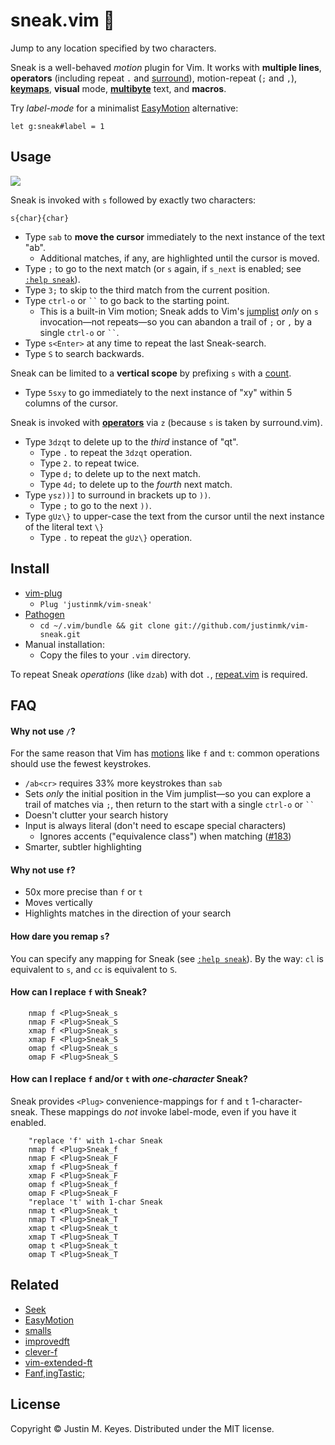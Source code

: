 sneak.vim :shoe:
================

Jump to any location specified by two characters.

Sneak is a well-behaved _motion_ plugin for Vim. It works with **multiple
lines**, **operators** (including repeat `.` and [surround]), motion-repeat
(`;` and `,`), **[keymaps]**, **visual** mode, **[multibyte]** text, and
**macros**.

Try *label-mode* for a minimalist
[EasyMotion](https://github.com/Lokaltog/vim-easymotion) alternative:

    let g:sneak#label = 1

Usage
-----

<a href="http://imgur.com/Jke0mIJ" title="Click to see a short demo"><img src="https://raw.github.com/justinmk/vim-sneak/fluff/assets/readme_diagram.png"></a>

Sneak is invoked with `s` followed by exactly two characters:

    s{char}{char}

* Type `sab` to **move the cursor** immediately to the next instance of the text "ab".
    * Additional matches, if any, are highlighted until the cursor is moved.
* Type `;` to go to the next match (or `s` again, if `s_next` is enabled; see [`:help sneak`](doc/sneak.txt)).
* Type `3;` to skip to the third match from the current position.
* Type `ctrl-o` or ``` `` ``` to go back to the starting point.
    * This is a built-in Vim motion; Sneak adds to Vim's [jumplist](http://vimdoc.sourceforge.net/htmldoc/motion.html#jumplist)
      *only* on `s` invocation—not repeats—so you can 
      abandon a trail of `;` or `,` by a single `ctrl-o` or ``` `` ```.
* Type `s<Enter>` at any time to repeat the last Sneak-search.
* Type `S` to search backwards.

Sneak can be limited to a **vertical scope** by prefixing `s` with a [count].

* Type `5sxy` to go immediately to the next instance of "xy" within 5 columns
  of the cursor.

Sneak is invoked with [**operators**](http://vimdoc.sourceforge.net/htmldoc/motion.html#operator)
via `z` (because `s` is taken by surround.vim).

* Type `3dzqt` to delete up to the *third* instance of "qt".
    * Type `.` to repeat the `3dzqt` operation.
    * Type `2.` to repeat twice.
    * Type `d;` to delete up to the next match.
    * Type `4d;` to delete up to the *fourth* next match.
* Type `ysz))]` to surround in brackets up to `))`.
    * Type `;` to go to the next `))`.
* Type `gUz\}` to upper-case the text from the cursor until the next instance
  of the literal text `\}`
    * Type `.` to repeat the `gUz\}` operation.

Install
-------

- [vim-plug](https://github.com/junegunn/vim-plug)
  - `Plug 'justinmk/vim-sneak'`
- [Pathogen](https://github.com/tpope/vim-pathogen)
  - `cd ~/.vim/bundle && git clone git://github.com/justinmk/vim-sneak.git`
- Manual installation:
  - Copy the files to your `.vim` directory.

To repeat Sneak *operations* (like `dzab`) with dot `.`,
[repeat.vim](https://github.com/tpope/vim-repeat) is required.

FAQ
---

#### Why not use `/`?

For the same reason that Vim has [motions](http://vimdoc.sourceforge.net/htmldoc/motion.html#left-right-motions)
like `f` and `t`: common operations should use the fewest keystrokes.

* `/ab<cr>` requires 33% more keystrokes than `sab`
* Sets *only* the initial position in the Vim jumplist—so you can explore a
  trail of matches via `;`, then return to the start with a single `ctrl-o` or ``` `` ```
* Doesn't clutter your search history
* Input is always literal (don't need to escape special characters)
  * Ignores accents ("equivalence class") when matching
    ([#183](https://github.com/justinmk/vim-sneak/issues/183))
* Smarter, subtler highlighting

#### Why not use `f`?

* 50x more precise than `f` or `t`
* Moves vertically
* Highlights matches in the direction of your search

#### How dare you remap `s`?

You can specify any mapping for Sneak (see [`:help sneak`](doc/sneak.txt)).
By the way: `cl` is equivalent to `s`, and `cc` is equivalent to `S`.

#### How can I replace `f` with Sneak?

```
    nmap f <Plug>Sneak_s
    nmap F <Plug>Sneak_S
    xmap f <Plug>Sneak_s
    xmap F <Plug>Sneak_S
    omap f <Plug>Sneak_s
    omap F <Plug>Sneak_S
```

#### How can I replace `f` and/or `t` with *one-character* Sneak?

Sneak provides `<Plug>` convenience-mappings for `f` and `t` 1-character-sneak.
These mappings do *not* invoke label-mode, even if you have it enabled.
```
    "replace 'f' with 1-char Sneak
    nmap f <Plug>Sneak_f
    nmap F <Plug>Sneak_F
    xmap f <Plug>Sneak_f
    xmap F <Plug>Sneak_F
    omap f <Plug>Sneak_f
    omap F <Plug>Sneak_F
    "replace 't' with 1-char Sneak
    nmap t <Plug>Sneak_t
    nmap T <Plug>Sneak_T
    xmap t <Plug>Sneak_t
    xmap T <Plug>Sneak_T
    omap t <Plug>Sneak_t
    omap T <Plug>Sneak_T
```

Related
-------

* [Seek](https://github.com/goldfeld/vim-seek)
* [EasyMotion](https://github.com/Lokaltog/vim-easymotion)
* [smalls](https://github.com/t9md/vim-smalls)
* [improvedft](https://github.com/chrisbra/improvedft)
* [clever-f](https://github.com/rhysd/clever-f.vim)
* [vim-extended-ft](https://github.com/svermeulen/vim-extended-ft)
* [Fanf,ingTastic;](https://github.com/dahu/vim-fanfingtastic)

License
-------

Copyright © Justin M. Keyes. Distributed under the MIT license.

[multibyte]: http://vimdoc.sourceforge.net/htmldoc/mbyte.html#UTF-8
[keymaps]: http://vimdoc.sourceforge.net/htmldoc/mbyte.html#mbyte-keymap
[surround]: https://github.com/tpope/vim-surround
[count]: http://vimdoc.sourceforge.net/htmldoc/intro.html#[count]
